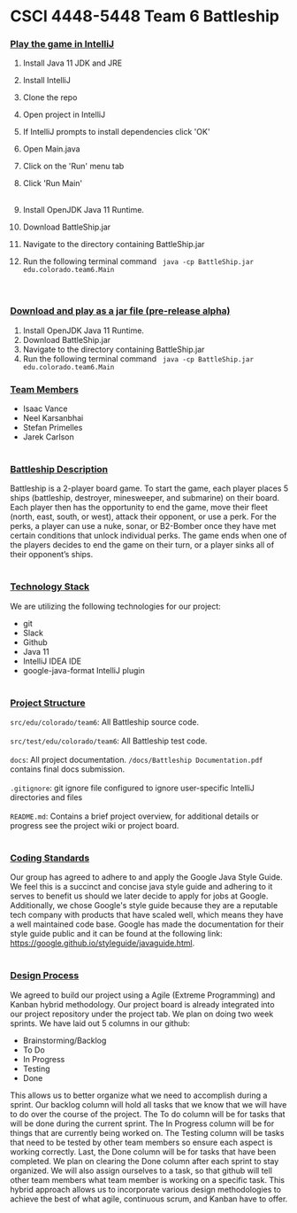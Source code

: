 # CSCI 4448-5448 Team 6 Battleship
### <ins>Play the game in IntelliJ </ins>
1. Install Java 11 JDK and JRE
2. Install IntelliJ
3. Clone the repo
4. Open project in IntelliJ
5. If IntelliJ prompts to install dependencies click 'OK'
6. Open Main.java
7. Click on the 'Run' menu tab
8. Click 'Run Main'
<br><br>

1. Install OpenJDK Java 11 Runtime. <br>
2. Download BattleShip.jar <br>
3. Navigate to the directory containing BattleShip.jar <br>
4. Run the following terminal command ` java -cp BattleShip.jar edu.colorado.team6.Main` <br>
<br><br>

### <ins>Download and play as a jar file (pre-release alpha)</ins>
1. Install OpenJDK Java 11 Runtime. <br>
2. Download BattleShip.jar <br>
3. Navigate to the directory containing BattleShip.jar <br>
4. Run the following terminal command ` java -cp BattleShip.jar edu.colorado.team6.Main` <br>

### <ins>Team Members</ins>
* Isaac Vance
* Neel Karsanbhai
* Stefan Primelles
* Jarek Carlson
<br><br>
### <ins>Battleship Description</ins>
Battleship is a 2-player board game. To start the game, each player places 5 ships (battleship, destroyer, minesweeper, and submarine) on their board. Each player then has the opportunity to end the game, move their fleet (north, east, south, or west), attack their opponent, or use a perk. For the perks, a player can use a nuke, sonar, or B2-Bomber once they have met certain conditions that unlock individual perks. The game ends when one of the players decides to end the game on their turn, or a player sinks all of their opponent’s ships.
<br><br>
### <ins>Technology Stack</ins>
We are utilizing the following technologies for our project:
* git
* Slack
* Github
* Java 11
* IntelliJ IDEA IDE
* google-java-format IntelliJ plugin
<br><br>
### <ins>Project Structure</ins>
`src/edu/colorado/team6`: All Battleship source code.<br><br>
`src/test/edu/colorado/team6`: All Battleship test code.<br><br>
`docs`: All project documentation. `/docs/Battleship Documentation.pdf` contains final docs submission.<br><br>
`.gitignore`: git ignore file configured to ignore user-specific IntelliJ directories and files<br><br>
`README.md`: Contains a brief project overview, for additional details or progress see the project wiki or project board.
<br><br>
### <ins>Coding Standards</ins>
Our group has agreed to adhere to and apply the Google Java Style Guide. We feel this is a succinct and concise java style guide and adhering to it serves to benefit us should we later decide to apply for jobs at Google. Additionally, we chose Google's style guide because they are a reputable tech company with products that have scaled well, which means they have a well maintained code base. Google has made the documentation for their style guide public and it can be found at the following link: https://google.github.io/styleguide/javaguide.html.
<br><br>

### <ins>Design Process</ins>
We agreed to build our project using a Agile (Extreme Programming) and Kanban hybrid methodology. Our project board is already integrated into our project repository under the project tab. We plan on doing two week sprints. We have laid out 5 columns in our github:<br>
* Brainstorming/Backlog 
* To Do
* In Progress 
* Testing 
* Done<br>

This allows us to better organize what we need to accomplish during a sprint. Our backlog column will hold all tasks that we know that we will have to do over the course of the project. The To do column will be for tasks that will be done during the current sprint. The In Progress column will be for things that are currently being worked on. The Testing column will be tasks that need to be tested by other team members so ensure each aspect is working correctly. Last, the Done column will be for tasks that have been completed. We plan on clearing the Done column after each sprint to stay organized. We will also assign ourselves to a task, so that github will tell other team members what team member is working on a specific task. This hybrid approach allows us to incorporate various design methodologies to achieve the best of what agile, continuous scrum, and Kanban have to offer.
